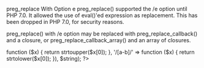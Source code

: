 preg_replace With Option e
preg_replace() supported the /e option until PHP 7.0. It allowed the use of eval()'ed expression as replacement. This has been dropped in PHP 7.0, for security reasons.

preg_replace() with /e option may be replaced with preg_replace_callback() and a closure, or preg_replace_callback_array() and an array of closures.

<?php

// preg_replace with /e
$string = 'abcde';

// PHP 5.6 and older usage of /e
$replaced = preg_replace('/c/e', 'strtoupper(\$0)', $string);

// PHP 7.0 and more recent
// With one replacement
$replaced = preg_replace_callback('/c/', function ($x) { return strtoupper($x[0]); }, $string);

// With several replacements, preventing multiple calls to preg_replace_callback
$replaced = preg_replace_callback_array(array('/c/' => function ($x) { return strtoupper($x[0]); },
                                              '/[a-b]/' => function ($x) { return strtolower($x[0]); }), $string);
?>

